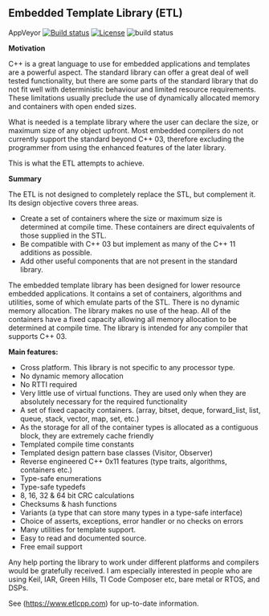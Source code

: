 Embedded Template Library (ETL)
-------------------------

AppVeyor [![Build status](https://ci.appveyor.com/api/projects/status/b7jgecv7unqjw4u0/branch/master?svg=true)](https://ci.appveyor.com/project/jwellbelove/etl/branch/master) [![License](https://img.shields.io/badge/license-MIT-blue.svg)](https://opensource.org/licenses/MIT)
![build status](https://gitlab.com/ETLCPP/etl/badges/master/build.svg)

**Motivation**

C++ is a great language to use for embedded applications and templates are a powerful aspect. The standard library can offer a great deal of well tested functionality,  but there are some parts of the standard library that do not fit well with deterministic behaviour and limited resource requirements. These limitations usually preclude the use of dynamically allocated memory and containers with open ended sizes.

What is needed is a template library where the user can declare the size, or maximum size of any object upfront. Most embedded compilers do not currently support the standard beyond C++ 03, therefore excluding the programmer from using the enhanced features of the later library.

This is what the ETL attempts to achieve.

**Summary**

The ETL is not designed to completely replace the STL, but complement it.
Its design objective covers three areas.

- Create a set of containers where the size or maximum size is determined at compile time. These containers are direct equivalents of those supplied in the STL.
- Be compatible with C++ 03 but implement as many of the C++ 11 additions as possible.
- Add other useful components that are not present in the standard library.

The embedded template library has been designed for lower resource embedded applications.
It contains a set of containers, algorithms and utilities, some of which emulate parts of the STL.
There is no dynamic memory allocation. The library makes no use of the heap. All of the containers have a fixed capacity allowing all memory allocation to be determined at compile time.
The library is intended for any compiler that supports C++ 03.

**Main features:**

- Cross platform. This library is not specific to any processor type.
- No dynamic memory allocation
- No RTTI required
- Very little use of virtual functions. They are used only when they are absolutely necessary for the required functionality
- A set of fixed capacity containers. (array, bitset, deque, forward_list, list, queue,  stack, vector, map, set, etc.)
- As the storage for all of the container types is allocated as a contiguous block, they are extremely cache friendly
- Templated compile time constants
- Templated design pattern base classes (Visitor, Observer)
- Reverse engineered C++ 0x11 features (type traits, algorithms, containers etc.)
- Type-safe enumerations
- Type-safe typedefs
- 8, 16, 32 & 64 bit CRC calculations
- Checksums & hash functions
- Variants (a type that can store many types in a type-safe interface)
- Choice of asserts, exceptions, error handler or no checks on errors
- Many utilities for template support.
- Easy to read and documented source.
- Free email support

Any help porting the library to work under different platforms and compilers would be gratefully received.
I am especially interested in people who are using Keil, IAR, Green Hills, TI Code Composer etc, bare metal or RTOS, and DSPs.

See (https://www.etlcpp.com) for up-to-date information.
